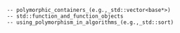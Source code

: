          -- polymorphic_containers_(e.g.,_std::vector<base*>)
         -- std::function_and_function_objects
         -- using_polymorphism_in_algorithms_(e.g.,_std::sort)